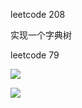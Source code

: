leetcode 208

实现一个字典树



leetcode 79

![](https://youpaiyun.zongqilive.cn/image/006tNc79ly1g42pqfr5klj30uu0u0ti5.jpg)

![](https://youpaiyun.zongqilive.cn/image/006tNc79ly1g42q2ph0fsj312f0u0gvg.jpg)









